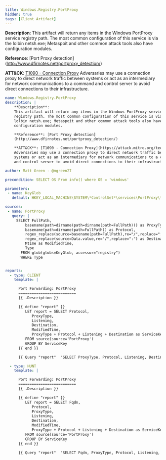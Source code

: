 ```yaml
---
title: Windows.Registry.PortProxy
hidden: true
tags: [Client Artifact]
---
```


**Description**:
This artifact will return any items in the Windows PortProxy service
registry path. The most common configuration of this service is via the
lolbin netsh.exe; Metaspoit and other common attack tools also have
configuration modules.

**Reference**: [Port Proxy detection]
(http://www.dfirnotes.net/portproxy_detection/)

**ATT&CK**: [T1090 - Connection Proxy](https://attack.mitre.org/techniques/T1090/)
Adversaries may use a connection proxy to direct network traffic between
systems or act as an intermediary for network communications to a command
and control server to avoid direct connections to their infrastructure.


```yaml
name: Windows.Registry.PortProxy
description: |
    **Description**:
    This artifact will return any items in the Windows PortProxy service
    registry path. The most common configuration of this service is via the
    lolbin netsh.exe; Metaspoit and other common attack tools also have
    configuration modules.

    **Reference**: [Port Proxy detection]
    (http://www.dfirnotes.net/portproxy_detection/)

    **ATT&CK**: [T1090 - Connection Proxy](https://attack.mitre.org/techniques/T1090/)
    Adversaries may use a connection proxy to direct network traffic between
    systems or act as an intermediary for network communications to a command
    and control server to avoid direct connections to their infrastructure.

author: Matt Green - @mgreen27

precondition: SELECT OS From info() where OS = 'windows'

parameters:
 - name: KeyGlob
   default: HKEY_LOCAL_MACHINE\SYSTEM\*ControlSet*\services\PortProxy\**

sources:
 - name: PortProxy
   query: |
     SELECT FullPath,
         basename(path=dirname(path=dirname(path=FullPath))) as ProxyType,
         basename(path=dirname(path=FullPath)) as Protocol,
         regex_replace(source=basename(path=FullPath),re="/",replace=":") as Listening,
         regex_replace(source=Data.value,re="/",replace=":") as Destination,
         Mtime as ModifiedTime,
         Type
       FROM glob(globs=KeyGlob, accessor="registry")
       WHERE Type


reports:
  - type: CLIENT
    template: |

      Port Forwarding: PortProxy
      ==========================
      {{ .Description }}

      {{ define "report" }}
         LET report = SELECT Protocol,
            ProxyType,
            Listening,
            Destination,
            ModifiedTime,
            ProxyType + Protocol + Listening + Destination as ServiceKey
         FROM source(source='PortProxy')
         GROUP BY ServiceKey
      {{ end }}

      {{ Query "report"  "SELECT ProxyType, Protocol, Listening, Destination, ModifiedTime FROM report" | Table }}

  - type: HUNT
    template: |

      Port Forwarding: PortProxy
      ==========================
      {{ .Description }}

      {{ define "report" }}
         LET report = SELECT Fqdn,
            Protocol,
            ProxyType,
            Listening,
            Destination,
            ModifiedTime,
            ProxyType + Protocol + Listening + Destination as ServiceKey
         FROM source(source='PortProxy')
         GROUP BY ServiceKey
      {{ end }}

      {{ Query "report"  "SELECT Fqdn, ProxyType, Protocol, Listening, Destination, ModifiedTime FROM report" | Table }}

```
